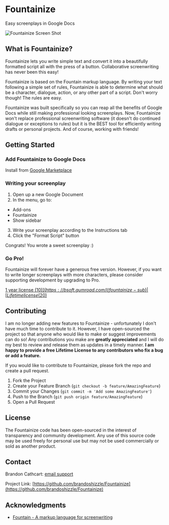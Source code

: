 # Fountainize
Easy screenplays in Google Docs

![Fountainize Screen Shot](https://lh3.googleusercontent.com/Nv_uZbXibx8tqlwSqD--PNvk9_CLE_jeYqWWCdAfvXpN_NRJ-D_RqR3-DTZZieHuTaQxXa_I=w1280-h800)

## What is Fountainize?

Fountainize lets you write simple text and convert it into a beautifully formatted script all with the press of a button. Collaborative screenwriting has never been this easy!

Fountainize is based on the Fountain markup language. By writing your text following a simple set of rules, Fountainize is able to determine what should be a character, dialogue, action, or any other part of a script. Don't worry though! The rules are easy.

Fountainize was built specifically so you can reap all the benefits of Google Docs while still making professional looking screenplays. Now, Fountainize won't replace professional screenwriting software (it doesn't do continued dialogue or exceptions to rules) but it is the BEST tool for efficiently writing drafts or personal projects. And of course, working with friends!

## Getting Started

### Add Fountainize to Google Docs

Install from [Google Marketplace](https://workspace.google.com/marketplace/app/fountainize/82574770793)

### Writing your screenplay

1. Open up a new Google Document
2. In the menu, go to:
- Add-ons
- Fountainize
- Show sidebar
3. Write your screenplay according to the Instructions tab
4. Click the "Format Script" button

Congrats! You wrote a sweet screenplay :)

### Go Pro!

Fountainize will forever have a generous free version. However, if you want to write longer screenplays with more characters, please consider supporting development by upgrading to Pro.

[1 year license ($10)](https://bsoft.gumroad.com/l/fountainize-sub) | [Lifetime license ($20)](https://bsoft.gumroad.com/l/fountainize-lifetime)

## Contributing

I am no longer adding new features to Fountainize - unfortunately I don't have much time to contribute to it. However, I have open-sourced the project so that anyone who would like to make or suggest improvements can do so! Any contributions you make are **greatly appreciated** and I will do my best to review and release them as updates in a timely manner. **I am happy to provide a free Lifetime License to any contributors who fix a bug or add a feature.**

If you would like to contribute to Fountainize, please fork the repo and create a pull request.

1. Fork the Project
2. Create your Feature Branch (`git checkout -b feature/AmazingFeature`)
3. Commit your Changes (`git commit -m 'Add some AmazingFeature'`)
4. Push to the Branch (`git push origin feature/AmazingFeature`)
5. Open a Pull Request

## License

The Fountainize code has been open-sourced in the interest of transparency and community development. Any use of this source code may be used freely for personal use but may not be used commercially or sold as another product.

## Contact

Brandon Cathcart: [email support](fountainize@brandoncathcart.com)

Project Link: [https://github.com/brandoshizzle/Fountainize](https://github.com/brandoshizzle/Fountainize)

## Acknowledgments

* [Fountain - A markup language for screenwriting](https://fountain.io/)

